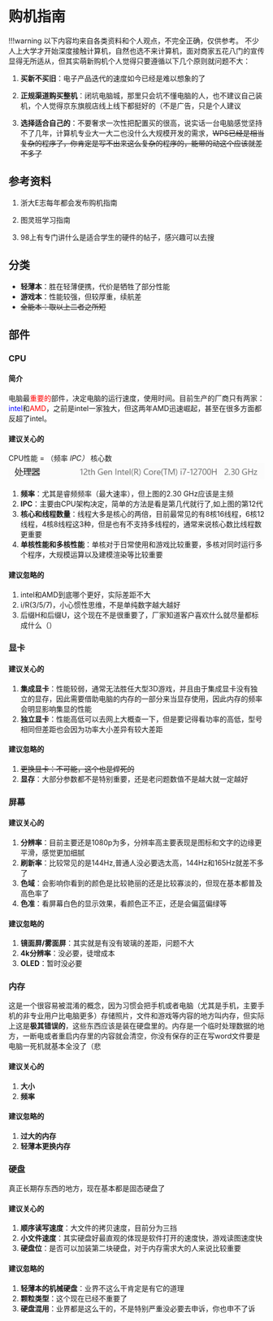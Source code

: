 # 购机指南

!!!warning
    以下内容均来自各类资料和个人观点，不完全正确，仅供参考。
不少人上大学才开始深度接触计算机，自然也选不来计算机，面对商家五花八门的宣传显得无所适从，但其实萌新购机个人觉得只要遵循以下几个原则就问题不大：

1. **买新不买旧**：电子产品迭代的速度如今已经是难以想象的了

2. **正规渠道购买整机**：闭坑电脑城，那里只会坑不懂电脑的人，也不建议自己装机，个人觉得京东旗舰店线上线下都挺好的（不是广告，只是个人建议

3. **选择适合自己的**：不要奢求一次性把配置买的很高，说实话一台电脑感觉坚持不了几年，计算机专业大一大二也没什么大规模开发的需求，<del>WPS已经是相当复杂的程序了，你肯定是写不出来这么复杂的程序的，能带的动这个应该就差不多了</del>

## 参考资料

1. 浙大E志每年都会发布购机指南

2. 图灵班学习指南

3. 98上有专门讲什么是适合学生的硬件的帖子，感兴趣可以去搜

## 分类

* **轻薄本**：胜在轻薄便携，代价是牺牲了部分性能
* **游戏本**：性能较强，但较厚重，续航差
* <del>全能本：取以上二者之所短</del>

## 部件

### CPU

#### 简介

电脑最<font color = red>重要的</font>部件，决定电脑的运行速度，使用时间。目前生产的厂商只有两家：<font color = blue>intel</font>和<font color = red>AMD</font>，之前是intel一家独大，但这两年AMD迅速崛起，甚至在很多方面都反超了intel。

#### 建议关心的

CPU性能 = （频率 *IPC）* 核心数
![alt text](images/cpu.png)

1. **频率**：尤其是睿频频率（最大速率），但上图的2.30 GHz应该是主频
2. **IPC**：主要由CPU架构决定，简单的方法是看是第几代就行了,如上图的第12代
3. **核心和线程数量**：线程大多是核心的两倍，目前最常见的有8核16线程，6核12线程，4核8线程这3种，但是也有不支持多线程的，通常来说核心数比线程数更重要
4. **单核性能和多核性能**：单核对于日常使用和游戏比较重要，多核对同时运行多个程序，大规模运算以及建模渲染等比较重要

#### 建议忽略的

1. intel和AMD到底哪个更好，实际差距不大
2. i/R(3/5/7)，小心惯性思维，不是单纯数字越大越好
3. 后缀H和后缀U，这个现在不是很重要了，厂家知道客户喜欢什么就尽量都标成什么（）

### 显卡

#### 建议关心的

1. **集成显卡**：性能较弱，通常无法胜任大型3D游戏，并且由于集成显卡没有独立的显存，因此需要借助电脑的内存的一部分来当显存使用，因此内存的频率会明显影响集显的性能
2. **独立显卡**：性能高低可以去网上大概查一下，但是要记得看功率的高低，型号相同但差距也会因为功率大小差异有较大差距

#### 建议忽略的

1. <del>更换显卡：不可能，这个也是焊死的</del>
2. **显存**：大部分参数都不是特别重要，还是老问题数值不是越大就一定越好

### 屏幕

#### 建议关心的

1. **分辨率**：目前主要还是1080p为多，分辨率高主要表现是图标和文字的边缘更平滑，感觉更加细腻
2. **刷新率**：比较常见的是144Hz,普通人没必要选太高，144Hz和165Hz就差不多了
3. **色域**：会影响你看到的颜色是比较艳丽的还是比较寡淡的，但现在基本都普及高色率了
4. **色准**：看屏幕白色的显示效果，看颜色正不正，还是会偏蓝偏绿等

#### 建议忽略的

1. **镜面屏/雾面屏**：其实就是有没有玻璃的差距，问题不大
2. **4k分辨率**：没必要，徒增成本
3. **OLED**：暂时没必要

### 内存

这是一个很容易被混淆的概念，因为习惯会把手机或者电脑（尤其是手机，主要手机的非专业用户比电脑更多）存储照片，文件和游戏等内容的地方叫内存，但实际上这是**极其错误的**，这些东西应该是装在硬盘里的。内存是一个临时处理数据的地方，一断电或者重启内存里的内容就会清空，你没有保存的正在写word文件要是电脑一死机就基本全没了（悲

#### 建议关心的

1. **大小**
2. **频率**

#### 建议忽略的

1. **过大的内存**
2. **轻薄本更换内存**

### 硬盘

真正长期存东西的地方，现在基本都是固态硬盘了

#### 建议关心的

1. **顺序读写速度**：大文件的拷贝速度，目前分为三挡
2. **小文件速度**：其实硬盘好最直观的体现是软件打开的速度快，游戏读图速度快
3. **硬盘位**：是否可以加装第二块硬盘，对于内存需求大的人来说比较重要

#### 建议忽略的

1. **轻薄本的机械硬盘**：业界不这么干肯定是有它的道理
2. **颗粒类型**：这个现在已经不重要了
3. **硬盘混用**：业界都是这么干的，不是特别严重没必要去申诉，你也申不了诉
